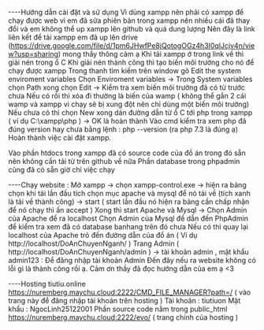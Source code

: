 ----Hướng dẫn cài đặt và sử dụng 
Vì dùng xampp nên phải có xampp để chạy được web vì em đã sửa phiên bản trong xampp nên nhiều cái đã thay đổi và em không thể up xampp lên github và quá dung lượng 
Nên đây là link liên kết để tải xampp em đã up lên drive (https://drive.google.com/file/d/1pm6JHwfPe8jQotogOGz4h3I0qlJcjv4n/view?usp=sharing) mong thầy thông cảm ạ
Khi tải xampp ở trong link về thì giải nén trong ổ C
Khi giải nén thành công thì tạo biến môi trường cho nó để chạy được xampp
Trong thanh tìm kiếm trên window gõ Edit the system enviroment variables
Chọn Enviroment variables -> Trong System variables chọn Path xong chọn Edit -> Kiểm tra xem biến môi trường đã có từ trước chưa 
Nếu có rồi thì xóa đi thường là biến của wamp ( không thể gắn 2 cái wamp và xampp vì chạy sẽ bị xung đột nên chỉ dùng một biến môi trường)
Nếu chưa có thì chọn New xong dán đường dẫn từ ổ C tới php trong xampp ( ví dụ C:\xampp\php ) -> OK là hoàn thành 
Vào cmd kiểm tra xem php đã đúng version hay chưa bằng lệnh : php --version  (ra php 7.3 là đúng ạ)
Hoàn thành việc cài đặt xampp.

Vào phần htdocs trong xampp đã có source code của đồ án trong đó sẵn nên không cần tải từ trên github về nữa
Phần database trong phpadmin cũng đã có sẵn giờ chỉ việc chạy

----Chạy website :
Mở xampp -> chọn xampp-control.exe -> hiện ra bảng chọn khi tải lần đầu tích chọn mục apache và mysql để nó tải về (tích xanh là tải về thành công) -> start ( start lần đầu nó hiện ra bảng cần chấp nhận để nó chạy thì ấn accept )
Xong thì start Apache và Mysql -> Chọn Admin của Apache để ra localhost
Chọn Admin của Mysql để dẫn đến PhpAdmin để kiểm tra xem đã có database banhang trên đó chưa
Nếu có thì quay lại localhost của Apache trỏ đến đường dẫn của đồ án ( Ví dụ http://localhost/DoAnChuyenNganh/ )
Trang Admin ( http://localhost/DoAnChuyenNganh/admin ) -> tài khoản admin , mật khẩu admin123 : Để đăng nhập tài khoản Admin
Đến đây nếu ra website không có lỗi gì là thành công rồi ạ.
Cảm ơn thầy đã đọc hướng dẫn của em ạ <3

----Hosting tiutiu.online 
https://nuremberg.maychu.cloud:2222/CMD_FILE_MANAGER?path=/  ( vào trang này để đăng nhập tài khoản trên hosting )
Tài khoản : tiutiuon
Mật khẩu : NgocLinh25122001
Phần source code nằm trong public_html
https://nuremberg.maychu.cloud:2222/evo/ ( trang chính của hosting )



